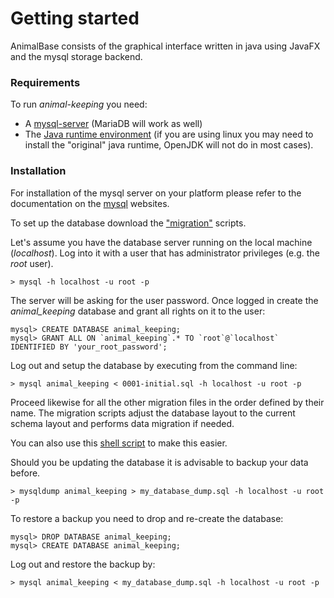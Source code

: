 # Getting started

AnimalBase consists of the graphical interface written in java using JavaFX
and the mysql storage backend.

### Requirements
To run *animal-keeping* you need:
- A [mysql-server](https://www.mysql.com) (MariaDB will work as well)
- The [Java runtime environment](https://www.java.com) (if you are using linux you may need to install the "original" java runtime, OpenJDK will not do in most cases).

### Installation

For installation of the mysql server on your platform please refer to
the documentation on the [mysql](https://www.mysql.com) websites.


To set up the database download the
["migration"](https://github.com/bendalab/animal_keeping/tree/master/migrations)
scripts.

Let's assume you have the database server running on the local machine
(*localhost*). Log into it with a user that has administrator privileges
(e.g. the *root* user).

```
> mysql -h localhost -u root -p
```

The server will be asking for the user password.  Once logged in
create the *animal_keeping* database and grant all rights on it to the
user:

```
mysql> CREATE DATABASE animal_keeping;
mysql> GRANT ALL ON `animal_keeping`.* TO `root`@`localhost` IDENTIFIED BY 'your_root_password';
```

Log out and setup the database by executing from the command line:

```
> mysql animal_keeping < 0001-initial.sql -h localhost -u root -p
```

Proceed likewise for all the other migration files in the order
defined by their name. The migration scripts adjust the database
layout to the current schema layout and performs data migration if
needed.

You can also use
this
[shell script](https://github.com/bendalab/animal_keeping/blob/master/scripts/batchInstall.sh) to
make this easier.


Should you be updating the database it is advisable to backup your
data before.

```
> mysqldump animal_keeping > my_database_dump.sql -h localhost -u root -p
```

To restore a backup you need to drop and re-create the database:
```
mysql> DROP DATABASE animal_keeping;
mysql> CREATE DATABASE animal_keeping;
```

Log out and restore the backup by:

```
> mysql animal_keeping < my_database_dump.sql -h localhost -u root -p
```
